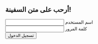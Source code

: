 <!DOCTYPE html>
<html lang="ar">
<head>
    <meta charset="UTF-8">
    <meta name="viewport" content="width=device-width, initial-scale=1.0">
    <title>صفحة تسجيل الدخول </title>
    <link rel="stylesheet" href="styles.css">
</head>
<body>
    <div class="container">
        <div class="login-box">
            <h2>أرحب على متن السفينة!</h2>
            <form>
                <div class="input-box">
                    <input type="text" required>
                    <label>اسم المستخدم</label>
                </div>
                <div class="input-box">
                    <input type="password" required>
                    <label>كلمة المرور</label>
                </div>
                <button type="submit">تسجيل الدخول</button>
            </form>
        </div>
    </div>
</body>
</html>
